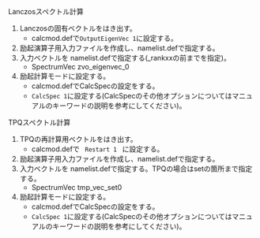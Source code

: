 Lanczosスペクトル計算  
1. Lanczosの固有ベクトルをはき出す。  
    * calcmod.defで`OutputEigenVec 1`に設定する。  
2.  励起演算子用入力ファイルを作成し、namelist.defで指定する。  
3. 入力ベクトルを namelist.defで指定する(\_rankxxの前までを指定)。    
    * SpectrumVec zvo_eigenvec_0  
4. 励起計算モードに設定する。  
    * calcmod.defでCalcSpecの設定をする。  
    * `CalcSpec 1`に設定する(CalcSpecのその他オプションについてはマニュアルのキーワードの説明を参考にしてください)。  

TPQスペクトル計算  
1. TPQの再計算用ベクトルをはき出す。
    * calcmod.defで ` Restart 1 ` に設定する。  
2. 励起演算子用入力ファイルを作成し、namelist.defで指定する。  
3. 入力ベクトルを namelist.defで指定する。TPQの場合はsetの箇所まで指定する。  
    * SpectrumVec tmp_vec_set0  
4. 励起計算モードに設定する。  
    * calcmod.defでCalcSpecの設定をする。  
    * `CalcSpec 1`に設定する(CalcSpecのその他オプションについてはマニュアルのキーワードの説明を参考にしてください)。
 